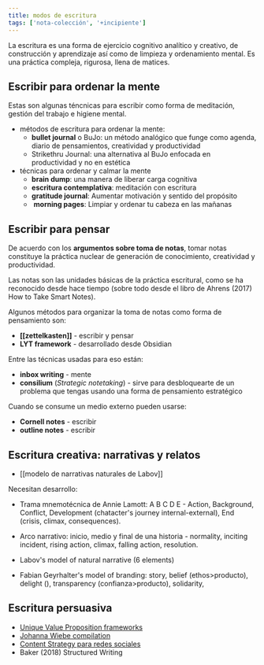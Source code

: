 ```yaml
---
title: modos de escritura
tags: ['nota-colección', '+incipiente']
---
```

La escritura es una forma de ejercicio cognitivo analítico y creativo, de construcción y aprendizaje así como de limpieza y ordenamiento mental. Es una práctica compleja, rigurosa, llena de matices.

## Escribir para ordenar la mente

Estas son algunas téncnicas para escribir como forma de meditación, gestión del trabajo e higiene mental.

- métodos de escritura para ordenar la mente:
	- **bullet journal** o BuJo: un método analógico que funge como agenda, diario de pensamientos, creatividad y productividad
	- Strikethru Journal: una alternativa al BuJo enfocada en productividad y no en estética
- técnicas para ordenar y calmar la mente
	- **brain dump**: una manera de liberar carga cognitiva 
	- **escritura contemplativa**: meditación con escritura
	- **gratitude journal**: Aumentar motivación y sentido del propósito
	-  **morning pages**: Limpiar y ordenar tu cabeza en las mañanas

## Escribir para pensar

De acuerdo con los **argumentos sobre toma de notas**, tomar notas constituye la práctica nuclear de generación de conocimiento, creatividad y productividad.

Las notas son las unidades básicas de la práctica escritural, como se ha reconocido desde hace tiempo (sobre todo desde el libro de Ahrens (2017) How to Take Smart Notes).

Algunos métodos para organizar la toma de notas como forma de pensamiento son:

- **[[zettelkasten]]** - escribir y pensar
- **LYT framework** - desarrollado desde Obsidian

Entre las técnicas usadas para eso están:

- **inbox writing** - mente
- **consilium** (*Strategic notetaking*) - sirve para desbloquearte de un problema que tengas usando una forma de pensamiento estratégico

Cuando se consume un medio externo pueden usarse:

- **Cornell notes** - escribir
- **outline notes** - escribir

## Escritura creativa: narrativas y relatos

- [[modelo de narrativas naturales de Labov]]

Necesitan desarrollo:

- Trama mnemotécnica de Annie Lamott: A B C D E - Action, Background, Conflict, Development (chatacter's journey internal-external), End (crisis, climax, consequences).
- Arco narrativo: inicio, medio y final de una historia - normality, inciting incident, rising action, climax, falling action, resolution.
- Labov's model of natural narrative (6 elements) 
    
- Fabian Geyrhalter's model of branding: story, belief (ethos>producto), delight (), transparency (confianza>producto), solidarity, 

## Escritura persuasiva

- [Unique Value Proposition frameworks](http://torgronsund.com/2011/11/29/7-proven-templates-for-creating-value-propositions-that-work/)
- [Johanna Wiebe compilation](https://copyhackers.com/2015/10/copywriting-formula/)
- [Content Strategy para redes sociales](https://alistapart.com/article/reclaiming-social-content-strategy-for-social-media/)
- Baker (2018) Structured Writing